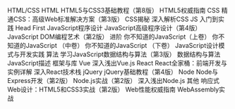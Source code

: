 HTML/CSS
    HTML
        HTML5与CSS3基础教程（第8版）
        HTML5权威指南
    CSS
        精通CSS：高级Web标准解决方案（第3版）
        CSS揭秘
        深入解析CSS
JS
    入门到实践
        Head First JavaScript程序设计
        JavaScript高级程序设计（第4版）
        JavaScript DOM编程艺术（第2版）
    进阶
        你不知道的JavaScript（上卷）
        你不知道的JavaScript （中卷）
        你不知道的JavaScript （下卷）
        JavaScript设计模式与开发实践
    算法
        学习JavaScript数据结构与算法（第3版）
        数据结构与算法JavaScript描述
框架与库
    Vue
        深入浅出Vue.js
    React
        React全家桶：前端开发与实例详解
        深入React技术栈
    jQuery
        jQuery基础教程（第4版）
    Node
        Node与Express开发（第2版）
        Node.js实战（第2版）
        深入浅出Node.js
其他
    响应式Web设计：HTML5和CSS3实战（第2版）
    Web性能权威指南
    WebAssembly实战
